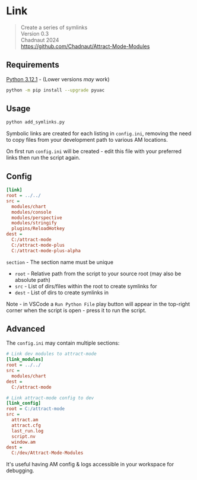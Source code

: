 # Link

> Create a series of symlinks  
> Version 0.3  
> Chadnaut 2024  
> https://github.com/Chadnaut/Attract-Mode-Modules

## Requirements

[Python 3.12.1](https://www.python.org/downloads/) - (Lower versions *may* work)

```sh
python -m pip install --upgrade pyuac
```

## Usage

```sh
python add_symlinks.py
```

Symbolic links are created for each listing in `config.ini`, removing the need to copy files from your development path to various AM locations.

On first run `config.ini` will be created - edit this file with your preferred links then run the script again.

## Config

```ini
[link]
root = ../../
src =
  modules/chart
  modules/console
  modules/perspective
  modules/stringify
  plugins/ReloadHotkey
dest =
  C:/attract-mode
  C:/attract-mode-plus
  C:/attract-mode-plus-alpha
```

`section` - The section name must be unique
- `root` - Relative path from the script to your source root (may also be absolute path)
- `src` - List of dirs/files within the root to create symlinks for
- `dest` - List of dirs to create symlinks in

Note - in VSCode a `Run Python File` play button will appear in the top-right corner when the script is open - press it to run the script.

## Advanced

The `config.ini` may contain multiple sections:

```ini
# Link dev modules to attract-mode
[link_modules]
root = ../../
src =
  modules/chart
dest =
  C:/attract-mode

# Link attract-mode config to dev
[link_config]
root = C:/attract-mode
src =
  attract.am
  attract.cfg
  last_run.log
  script.nv
  window.am
dest =
  C:/dev/Attract-Mode-Modules
```

It's useful having AM config & logs accessible in your workspace for debugging.
